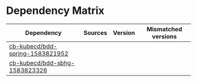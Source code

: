 # Dependency Matrix

Dependency | Sources | Version | Mismatched versions
---------- | ------- | ------- | -------------------
[cb-kubecd/bdd-spring-1583821952](https://github.com/cb-kubecd/bdd-spring-1583821952.git) |  | []() | 
[cb-kubecd/bdd-sbhg-1583823326](https://github.com/cb-kubecd/bdd-sbhg-1583823326.git) |  | []() | 
